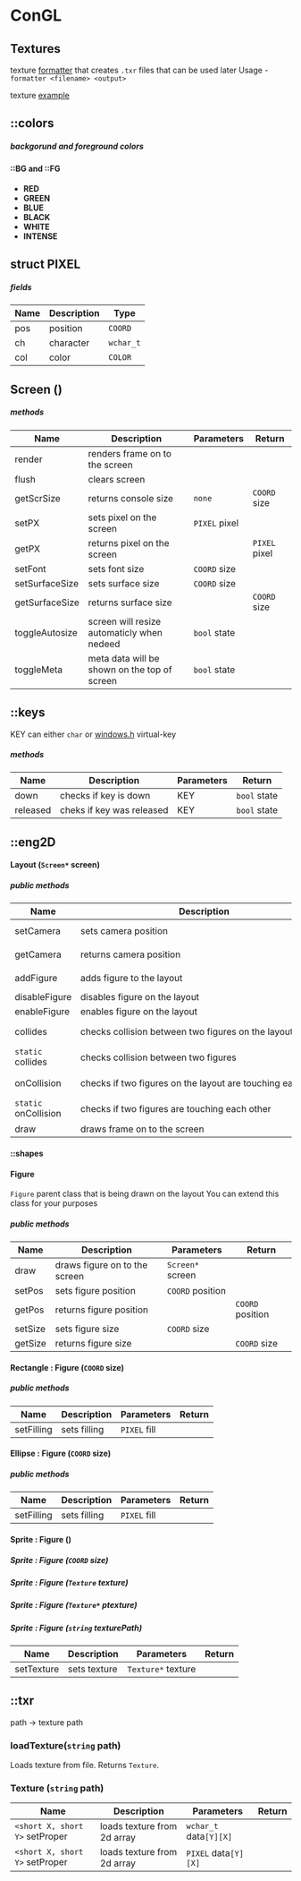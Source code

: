 # ConGL 

## Textures
texture [formatter](../textures/bin/formatter.exe) that creates `.txr` files that can be used later
Usage - `formatter <filename> <output>`

texture [example](../textures/example) 

## ::colors

##### backgorund and foreground colors
#### ::BG and ::FG
 - **RED**
 - **GREEN**
 - **BLUE**
 - **BLACK**
 - **WHITE**
 - **INTENSE**

## struct PIXEL

##### fields
| Name | Description | Type |
| ---- | ----------- | ---- |
| pos | position | `COORD` |
| ch | character | `wchar_t` |
| col | color | `COLOR` |

## Screen ()

##### methods
| Name | Description | Parameters | Return |
| ---- | ----------- | ---------- | ------ |
| render | renders frame on to the screen |  |  |
| flush | clears screen |  |  |
| getScrSize | returns console size | `none` | `COORD` size |
| setPX | sets pixel on the screen | `PIXEL` pixel | |
| getPX | returns pixel on the screen | | `PIXEL` pixel |
| setFont | sets font size | `COORD` size | | 
| setSurfaceSize | sets surface size | `COORD` size | |
| getSurfaceSize | returns surface size | | `COORD` size |
| toggleAutosize | screen will resize automaticly when nedeed | `bool` state | |
| toggleMeta | meta data will be shown on the top of screen  | `bool` state | |

## ::keys

KEY can either `char` or [windows.h](https://docs.microsoft.com/en-us/windows/win32/inputdev/virtual-key-codes) virtual-key

##### methods
| Name | Description | Parameters | Return |
| ---- | ----------- | ---------- | ------ |
| down | checks if key is down | KEY | `bool` state | 
| released | cheks if key was released | KEY | `bool` state | 

## ::eng2D
####  Layout (`Screen*` screen)

##### public methods

| Name | Description | Parameters | Return |
| ---- | ----------- | ---------- | ------ |
| setCamera | sets camera position | `COORD` position |  |
| getCamera | returns camera position |  | `COORD` position |
| addFigure | adds figure to the layout | `Figure*` figure | `int` id |
| disableFigure | disables figure on the layout | `int` id |  |
| enableFigure | enables figure on the layout | `int` id |  |
| collides | checks collision between two figures on the layout | `int` id1, `int` id2 | `bool` collides |
| `static` collides | checks collision between two figures | `Figure*` f1, `Figure*` f2 | `bool` collides |
| onCollision | checks if two figures on the layout are touching each other | `int` id1, `int` id2 | `bool` collides |
| `static` onCollision | checks if two figures are touching each other | `Figure*` f1, `Figure*` f2 | `bool` collides |
| draw | draws frame on to the screen |  |  |

#### ::shapes 

#### Figure 
`Figure` parent class that is being drawn on the layout
You can extend this class for your purposes

##### public methods

| Name | Description | Parameters | Return |
| ---- | ----------- | ---------- | ------ |
| draw | draws figure on to the screen | `Screen*` screen | |
| setPos | sets figure position | `COORD` position | |
| getPos | returns figure position | | `COORD` position |
| setSize | sets figure size | `COORD` size | |
| getSize | returns figure size | | `COORD` size | 

#### Rectangle : Figure (`COORD` size)

##### public methods

| Name | Description | Parameters | Return |
| ---- | ----------- | ---------- | ------ |
| setFilling | sets filling | `PIXEL` fill | |

#### Ellipse : Figure (`COORD` size)

##### public methods

| Name | Description | Parameters | Return |
| ---- | ----------- | ---------- | ------ |
| setFilling | sets filling | `PIXEL` fill | |

#### Sprite : Figure ()
##### Sprite : Figure (`COORD` size)
##### Sprite : Figure (`Texture` texture)
##### Sprite : Figure (`Texture*` ptexture)
##### Sprite : Figure (`string` texturePath)

| Name | Description | Parameters | Return |
| ---- | ----------- | ---------- | ------ |
| setTexture | sets texture | `Texture*` texture | |


## ::txr 
path -> texture path

### loadTexture(`string` path)
Loads texture from file. Returns `Texture`.

### Texture (`string` path) 

| Name | Description | Parameters | Return |
| ---- | ----------- | ---------- | ------ |
| `<short X, short Y>` setProper | loads texture from 2d array | `wchar_t` data`[Y][X]` |  |
| `<short X, short Y>` setProper | loads texture from 2d array | `PIXEL` data`[Y][X]` |  |